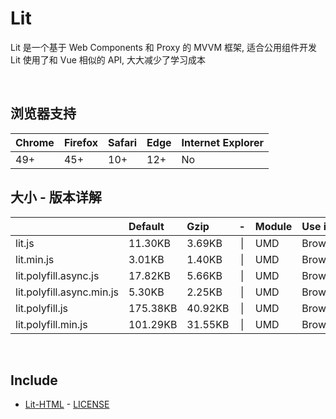 # Lit
Lit 是一个基于 Web Components 和 Proxy 的 MVVM 框架, 适合公用组件开发<br>
Lit 使用了和 Vue 相似的 API, 大大减少了学习成本

<br>

## 浏览器支持

| Chrome | Firefox | Safari | Edge | Internet Explorer |
| :-     | :-      | :-     | :-   | :-                |
| 49+    | 45+     | 10+    | 12+  | No                |

## 大小 - 版本详解
|                           | Default | Gzip   | -   | Module | Use in | Description |
| :-                        | :-      | :-     | :-: | :-     | :-     | :-          |
| lit.js                    | 11.30KB | 3.69KB | \| | UMD | Browser | |
| lit.min.js                | 3.01KB | 1.40KB | \| | UMD | Browser | |
| lit.polyfill.async.js     | 17.82KB | 5.66KB | \| | UMD | Browser | |
| lit.polyfill.async.min.js | 5.30KB | 2.25KB | \| | UMD | Browser | |
| lit.polyfill.js           | 175.38KB | 40.92KB | \| | UMD | Browser | |
| lit.polyfill.min.js       | 101.29KB | 31.55KB | \| | UMD | Browser | |

<br>

## Include
  - [Lit-HTML](https://github.com/Polymer/lit-html) \- [LICENSE](https://github.com/Polymer/lit-html/blob/master/LICENSE)